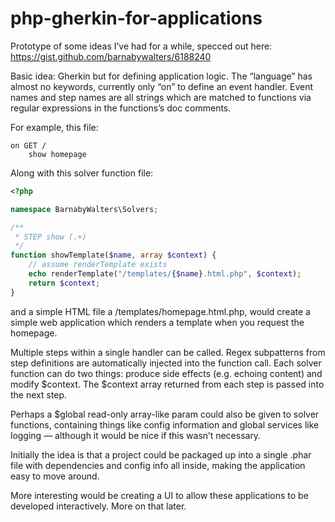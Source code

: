 php-gherkin-for-applications
============================

Prototype of some ideas I’ve had for a while, specced out here: https://gist.github.com/barnabywalters/6188240

Basic idea: Gherkin but for defining application logic. The “language” has almost no keywords, currently only “on” to define an event handler. Event names and step names are all strings which are matched to functions via regular expressions in the functions’s doc comments.

For example, this file:

```
on GET /
	show homepage
```

Along with this solver function file:

```php
<?php

namespace BarnabyWalters\Solvers;

/**
 * STEP show (.+)
 */
function showTemplate($name, array $context) {
	// assume renderTemplate exists
	echo renderTemplate("/templates/{$name}.html.php", $context);
	return $context;
}

```

and a simple HTML file a /templates/homepage.html.php, would create a simple web application which renders a template when you request the homepage.

Multiple steps within a single handler can be called. Regex subpatterns from step definitions are automatically injected into the function call. Each solver function can do two things: produce side effects (e.g. echoing content) and modify $context. The $context array returned from each step is passed into the next step.

Perhaps a $global read-only array-like param could also be given to solver functions, containing things like config information and global services like logging — although it would be nice if this wasn’t necessary.

Initially the idea is that a project could be packaged up into a single .phar file with dependencies and config info all inside, making the application easy to move around.

More interesting would be creating a UI to allow these applications to be developed interactively. More on that later.